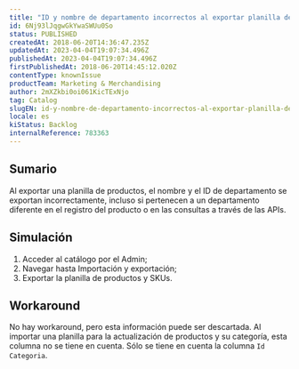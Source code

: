 ```yaml
---
title: "ID y nombre de departamento incorrectos al exportar planilla de productos"
id: 6Nj93lJqgwGkYwaSWUu0So
status: PUBLISHED
createdAt: 2018-06-20T14:36:47.235Z
updatedAt: 2023-04-04T19:07:34.496Z
publishedAt: 2023-04-04T19:07:34.496Z
firstPublishedAt: 2018-06-20T14:45:12.020Z
contentType: knownIssue
productTeam: Marketing & Merchandising
author: 2mXZkbi0oi061KicTExNjo
tag: Catalog
slugEN: id-y-nombre-de-departamento-incorrectos-al-exportar-planilla-de-productos
locale: es
kiStatus: Backlog
internalReference: 783363
---
```


## Sumario

Al exportar una planilla de productos, el nombre y el ID de departamento se exportan incorrectamente, incluso si pertenecen a un departamento diferente en el registro del producto o en las consultas a través de las APIs.


## Simulación

1. Acceder al catálogo por el Admin;
2. Navegar hasta Importación y exportación;
3. Exportar la planilla de productos y SKUs.

## Workaround

No hay workaround, pero esta información puede ser descartada. Al importar una planilla para la actualización de productos y su categoría, esta columna no se tiene en cuenta. Sólo se tiene en cuenta la columna `Id Categoria`.


